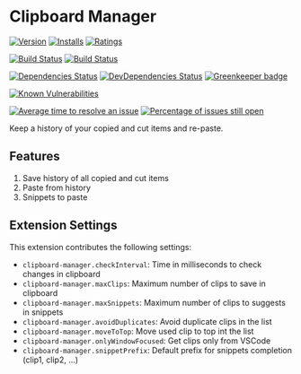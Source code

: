 # Clipboard Manager

[![Version](https://vsmarketplacebadge.apphb.com/version-short/EdgardMessias.clipboard-manager.svg)](https://marketplace.visualstudio.com/items?itemName=EdgardMessias.clipboard-manager)
[![Installs](https://vsmarketplacebadge.apphb.com/installs-short/EdgardMessias.clipboard-manager.svg)](https://marketplace.visualstudio.com/items?itemName=EdgardMessias.clipboard-manager)
[![Ratings](https://vsmarketplacebadge.apphb.com/rating-short/EdgardMessias.clipboard-manager.svg)](https://marketplace.visualstudio.com/items?itemName=EdgardMessias.clipboard-manager)

[![Build Status](https://travis-ci.org/edgardmessias/vscode.clipboard-manager.svg?branch=master)](https://travis-ci.org/edgardmessias/vscode.clipboard-manager)
[![Build Status](https://ci.appveyor.com/api/projects/status/github/edgardmessias/vscode.clipboard-manager?branch=master&svg=true)](https://ci.appveyor.com/project/edgardmessias/vscode.clipboard-manager)

[![Dependencies Status](https://david-dm.org/edgardmessias/vscode.clipboard-manager/status.svg)](https://david-dm.org/edgardmessias/vscode.clipboard-manager)
[![DevDependencies Status](https://david-dm.org/edgardmessias/vscode.clipboard-manager/dev-status.svg)](https://david-dm.org/edgardmessias/vscode.clipboard-manager?type=dev)
[![Greenkeeper badge](https://badges.greenkeeper.io/edgardmessias/vscode.clipboard-manager.svg)](https://greenkeeper.io/)

[![Known Vulnerabilities](https://snyk.io/test/github/edgardmessias/vscode.clipboard-manager/badge.svg)](https://snyk.io/test/github/edgardmessias/vscode.clipboard-manager)

[![Average time to resolve an issue](https://isitmaintained.com/badge/resolution/edgardmessias/vscode.clipboard-manager.svg)](https://isitmaintained.com/project/edgardmessias/vscode.clipboard-manager "Average time to resolve an issue")
[![Percentage of issues still open](https://isitmaintained.com/badge/open/edgardmessias/vscode.clipboard-manager.svg)](https://isitmaintained.com/project/edgardmessias/vscode.clipboard-manager "Percentage of issues still open")

Keep a history of your copied and cut items and re-paste.

## Features

1. Save history of all copied and cut items
1. Paste from history
1. Snippets to paste

## Extension Settings

This extension contributes the following settings:

* `clipboard-manager.checkInterval`: Time in milliseconds to check changes in clipboard
* `clipboard-manager.maxClips`: Maximum number of clips to save in clipboard
* `clipboard-manager.maxSnippets`: Maximum number of clips to suggests in snippets
* `clipboard-manager.avoidDuplicates`: Avoid duplicate clips in the list
* `clipboard-manager.moveToTop`: Move used clip to top int the list
* `clipboard-manager.onlyWindowFocused`: Get clips only from VSCode
* `clipboard-manager.snippetPrefix`: Default prefix for snippets completion (clip1, clip2, ...)
